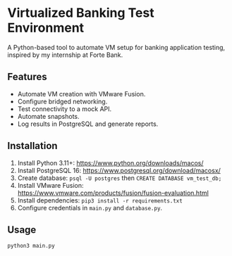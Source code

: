 # Virtualized Banking Test Environment

A Python-based tool to automate VM setup for banking application testing, inspired by my internship at Forte Bank.

## Features
- Automate VM creation with VMware Fusion.
- Configure bridged networking.
- Test connectivity to a mock API.
- Automate snapshots.
- Log results in PostgreSQL and generate reports.

## Installation
1. Install Python 3.11+: https://www.python.org/downloads/macos/
2. Install PostgreSQL 16: https://www.postgresql.org/download/macosx/
3. Create database: `psql -U postgres` then `CREATE DATABASE vm_test_db;`
4. Install VMware Fusion: https://www.vmware.com/products/fusion/fusion-evaluation.html
5. Install dependencies: `pip3 install -r requirements.txt`
6. Configure credentials in `main.py` and `database.py`.

## Usage
```bash
python3 main.py
